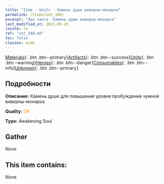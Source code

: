```yaml
---
title: "Item - Units - Камень души виверны-монарха"
permalink: /Items/unt_340/
excerpt: "Эра хаоса  Камень души виверны-монарха"
last_modified_at: 2021-03-25
locale: ru
ref: "unt_340.md"
toc: false
classes: wide
---
```

 [Materials](/ru/Items/){: .btn .btn--primary}[Artifacts](/ru/Items/Artifacts/){: .btn .btn--success}[Units](/ru/Items/Units/){: .btn .btn--warning}[Heroes](/ru/Items/Heroes/){: .btn .btn--danger}[Consumables](/ru/Items/Consumables/){: .btn .btn--info}[Unknown](/ru/Items/Unknown/){: .btn .btn--primary}

## Подробности
 **Описание:** Камень души для повышения уровня пробуждения чумной виверны-монарха

 **Quality:** <span style="color: #FF8C00">OK</span>

 **Type:** Awakening Soul

## Gather

  None

## This item contains:

  None

